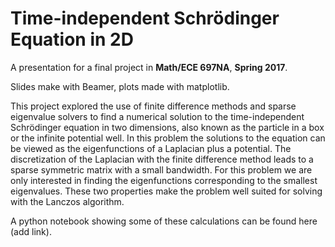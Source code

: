 # Time-independent Schrödinger Equation in 2D

A presentation for a final project in **Math/ECE 697NA**, **Spring 2017**.

Slides make with Beamer, plots made with matplotlib.

This project explored the use of finite difference methods and sparse eigenvalue solvers to find a numerical solution to the time-independent Schrödinger equation in two dimensions, also known as the particle in a box or the infinite potential well. In this problem the solutions to the equation can be viewed as the eigenfunctions of a Laplacian plus a potential. The discretization of the Laplacian with the finite difference method leads to a sparse symmetric matrix with a small bandwidth. For this problem we are only interested in finding the eigenfunctions corresponding to the smallest eigenvalues. These two properties make the problem well suited for solving with the Lanczos algorithm.

A python notebook showing some of these calculations can be found here (add link).
